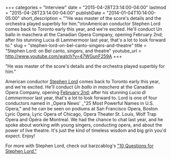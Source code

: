 +++
categories = "Interview"
date = "2015-04-28T23:14:00-04:00"
lastmod = "2015-04-28T23:14:00-04:00"
publishDate = "2014-01-04T10:14:00-05:00"
short_description = "\"He was master of the score's details and the orchestra played superbly for him.\"\n\nAmerican conductor Stephen Lord comes back to Toronto early this year, and we're excited. He'll conduct Un ballo in maschera at the Canadian Opera Company, opening February 2nd; after his stunning Lucia di Lammermoor last year, that's a lot to look forward to."
slug = "stephen-lord-on-bel-canto-singers-and-theatre"
title = "Stephen Lord: on Bel canto, singers, and theatre"
youtube_url = http://www.youtube.com/watch?v=47WGunF259A
+++

"He was master of the score's details and the orchestra played superbly for him."

American conductor [Stephen Lord](http://parkartists.com/web/design/artists/conductors/portfolio/stephen_lord/index.html) comes back to Toronto early this year, and we're excited. He'll conduct _Un ballo in maschera_ at the Canadian Opera Company, opening [February 2nd](http://www.coc.ca/PerformancesAndTickets/1314Season/UnBalloInMaschera.aspx); after his stunning _Lucia di Lammermoor_ last year, that's a lot to look forward to. Lord is one of four conductors named in _Opera News' _"25 Most Powerful Names in U.S. Opera," and he can be seen on podiums at San Francisco Opera, Boston Lyric Opera, Lyric Opera of Chicago, Opera Theater St. Louis, Wolf Trap Opera and Opéra de Montreal. We had the chance to chat last year, and he spoke about working with young singers, conducting opera, and about the power of live theatre. It's just the kind of timeless wisdom and big grin you'd expect. Enjoy!

For more with Stephen Lord, check out barzcablog's ["10 Questions for Stephen Lord."](http://barczablog.com/2013/12/31/10forstephenlord/)
